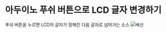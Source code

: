 # 아두이노 푸쉬 버튼으로 LCD 글자 변경하기
푸쉬 버튼을 누르면 LCD의 글자가 정해진 다음 글자로 넘어가는 소스
![배선](https://github.com/Darkhost/Arduino/blob/master/LCD_Button/%EB%8F%84%EB%A9%B4_bb.png)
